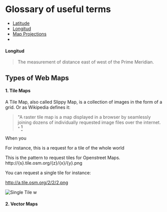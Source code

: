 # Glossary of useful terms

- [Latitude](#Latitude)
- [Longitud](#Longitud)
- [Map Projections]()
-

#### Longitud
>The measurement of distance east of west of the Prime Meridian.

## Types of Web Maps

#### 1. Tile Maps

A Tile Map, also called Slippy Map, is a collection of images in the form of a grid. Or as Wikipedia defines it:
>"A raster tile map is a map displayed in a browser by seamlessly joining dozens of individually requested image files over the internet. "
[<sup>1</sup>](https://en.wikipedia.org/wiki/Tiled_web_map)

When you 

For instance, this is a request for a tile of the whole world 

This is the pattern to request tiles for Openstreet Maps. 
http://{s}.tile.osm.org/{z}/{x}/{y}.png

You can request a single tile for instance:

http://a.tile.osm.org/2/2/2.png

![Single Tile w](images/singleTile2.png)

#### 2. Vector Maps
